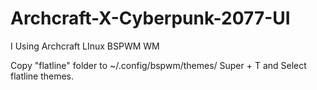 # Archcraft-X-Cyberpunk-2077-UI
I Using Archcraft LInux BSPWM WM

Copy "flatline" folder to ~/.config/bspwm/themes/
Super + T and Select flatline themes.

